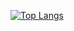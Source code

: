 [![Top Langs](https://github-readme-stats.vercel.app/api/top-langs/?username=g9000&layout=compact)](https://github.com/anuraghazra/github-readme-stats)
